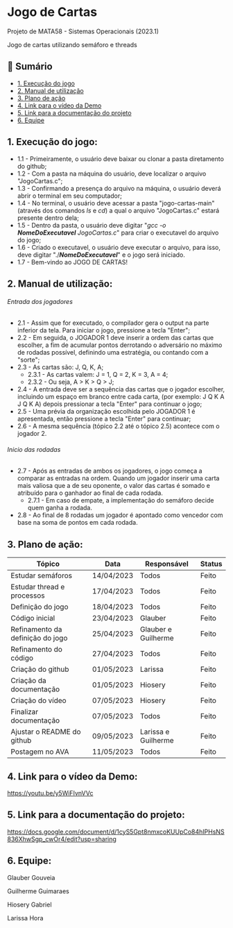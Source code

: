 # Jogo de Cartas 
Projeto de MATA58 - Sistemas Operacionais (2023.1)

Jogo de cartas utilizando semáforo e threads

## 📝 Sumário
- [1. Execução do jogo](#execucao_do_jogo)
- [2. Manual de utilização](#manual_de_utilizacao)
- [3. Plano de ação](#plano_de_acao)
- [4. Link para o vídeo da Demo](#video_demo)
- [5. Link para a documentação do projeto](#link_doc)
- [6. Equipe](#equipe)

## 1. Execução do jogo: <a name = "execucao_do_jogo"></a>
   - 1.1 - Primeiramente, o usuário deve baixar ou clonar a pasta diretamento do github;
   - 1.2 - Com a pasta na máquina do usuário, deve localizar o arquivo "JogoCartas.c";
   - 1.3 - Confirmando a presença do arquivo na máquina, o usuário deverá abrir o terminal em seu computador;
   - 1.4 - No terminal, o usuário deve acessar a pasta "jogo-cartas-main" (através dos comandos *ls* e *cd*) a qual o arquivo "JogoCartas.c" estará presente dentro dela;
   - 1.5 - Dentro da pasta, o usuário deve digitar "*gcc -o **NomeDoExecutavel** JogoCartas.c*" para criar o executavel do arquivo do jogo;
   - 1.6 - Criado o executavel, o usuário deve executar o arquivo, para isso, deve digitar "./**_NomeDoExecutavel_**" e o jogo será iniciado.
   - 1.7 - Bem-vindo ao JOGO DE CARTAS!

## 2. Manual de utilização: <a name = "manual_de_utilizacao"></a>
###### Entrada dos jogadores
   - 2.1 - Assim que for executado, o compilador gera o output na parte inferior da tela. Para iniciar o jogo, pressione a tecla "Enter";
   - 2.2 - Em seguida, o JOGADOR 1 deve inserir a ordem das cartas que escolher, a fim de acumular pontos derrotando o adversário no máximo de rodadas possível, definindo uma estratégia, ou contando com a "sorte"; 
   - 2.3 - As cartas são: J, Q, K, A;
        - 2.3.1 - As cartas valem: J = 1, Q = 2, K = 3, A = 4;
        - 2.3.2 - Ou seja, A > K > Q > J;
   - 2.4 - A entrada deve ser a sequência das cartas que o jogador escolher, incluindo um espaço em branco entre cada carta, (por exemplo: J Q K A J Q K A) depois pressionar a tecla "Enter" para continuar o jogo;
   - 2.5 - Uma prévia da organização escolhida pelo JOGADOR 1 é apresentada, então pressione a tecla "Enter" para continuar;
   - 2.6 - A mesma sequência (tópico 2.2 até o tópico 2.5) acontece com o jogador 2.
###### Inicio das rodadas
   - 2.7 - Após as entradas de ambos os jogadores, o jogo começa a comparar as entradas na ordem. Quando um jogador inserir uma carta mais valiosa que a de seu oponente, o valor das cartas é somado e atribuído para o ganhador ao final de cada rodada.
        - 2.7.1 - Em caso de empate, a implementação do semáforo decide quem ganha a rodada.
   - 2.8 - Ao final de 8 rodadas um jogador é apontado como vencedor com base na soma de pontos em cada rodada. 

## 3. Plano de ação: <a name = "plano_de_acao"></a>
| Tópico | Data | Responsável | Status |
| ------ | ---- | ----------- | ------ |
| Estudar semáforos  | 14/04/2023  | Todos | Feito
| Estudar thread e processos | 17/04/2023 | Todos  | Feito
| Definição do jogo | 18/04/2023 | Todos | Feito
| Código inicial | 23/04/2023 | Glauber | Feito
| Refinamento da definição do jogo | 25/04/2023 | Glauber e Guilherme | Feito
| Refinamento do código | 27/04/2023 | Todos | Feito
| Criação do github | 01/05/2023 | Larissa | Feito
| Criação da documentação | 01/05/2023 | Hiosery | Feito
| Criação do vídeo | 07/05/2023 | Hiosery | Feito
| Finalizar documentação | 07/05/2023 | Todos | Feito
| Ajustar o README do github | 09/05/2023 | Larissa e Guilherme | Feito
| Postagem no AVA | 11/05/2023 | Todos | Feito

## 4. Link para o vídeo da Demo: <a name = "video_demo"></a>
https://youtu.be/y5WiFIvnVVc
## 5. Link para a documentação do projeto: <a name = "link_doc"></a>

https://docs.google.com/document/d/1cyS5Gpt8nmxcoKUUpCo84hIPHsNS836XhwSgp_cwOr4/edit?usp=sharing

## 6. Equipe: <a name = "equipe"></a>

Glauber Gouveia

Guilherme Guimaraes

Hiosery Gabriel

Larissa Hora
